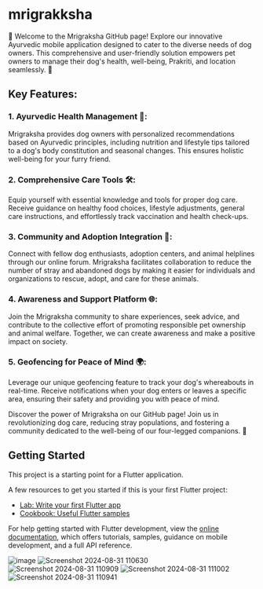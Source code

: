 # mrigrakksha

🐾 Welcome to the Mrigraksha GitHub page! Explore our innovative Ayurvedic mobile application designed to cater to the diverse needs of dog owners. This comprehensive and user-friendly solution empowers pet owners to manage their dog's health, well-being, Prakriti, and location seamlessly. 📱

## Key Features:

### 1. Ayurvedic Health Management 🌿:
Mrigraksha provides dog owners with personalized recommendations based on Ayurvedic principles, including nutrition and lifestyle tips tailored to a dog's body constitution and seasonal changes. This ensures holistic well-being for your furry friend.

### 2. Comprehensive Care Tools 🛠️:
Equip yourself with essential knowledge and tools for proper dog care. Receive guidance on healthy food choices, lifestyle adjustments, general care instructions, and effortlessly track vaccination and health check-ups.

### 3. Community and Adoption Integration 🤝:
Connect with fellow dog enthusiasts, adoption centers, and animal helplines through our online forum. Mrigraksha facilitates collaboration to reduce the number of stray and abandoned dogs by making it easier for individuals and organizations to rescue, adopt, and care for these animals.

### 4. Awareness and Support Platform 🌐:
Join the Mrigraksha community to share experiences, seek advice, and contribute to the collective effort of promoting responsible pet ownership and animal welfare. Together, we can create awareness and make a positive impact on society.

### 5. Geofencing for Peace of Mind 🌍:
Leverage our unique geofencing feature to track your dog's whereabouts in real-time. Receive notifications when your dog enters or leaves a specific area, ensuring their safety and providing you with peace of mind.

Discover the power of Mrigraksha on our GitHub page! Join us in revolutionizing dog care, reducing stray populations, and fostering a community dedicated to the well-being of our four-legged companions. 🐶

## Getting Started

This project is a starting point for a Flutter application.

A few resources to get you started if this is your first Flutter project:

- [Lab: Write your first Flutter app](https://docs.flutter.dev/get-started/codelab)
- [Cookbook: Useful Flutter samples](https://docs.flutter.dev/cookbook)

For help getting started with Flutter development, view the
[online documentation](https://docs.flutter.dev/), which offers tutorials,
samples, guidance on mobile development, and a full API reference.

![image](https://github.com/user-attachments/assets/a384a541-69f5-4cc3-8b9c-f138e3bb8501)
![Screenshot 2024-08-31 110630](https://github.com/user-attachments/assets/a678a5c2-66f0-42c3-ade5-09a6ed5f3d3d)
![Screenshot 2024-08-31 110909](https://github.com/user-attachments/assets/0424c98b-db53-4b38-b56f-7ca137e14061)
![Screenshot 2024-08-31 111002](https://github.com/user-attachments/assets/d97c7a0e-ee7d-4930-a69f-ace018c1b344)
![Screenshot 2024-08-31 110941](https://github.com/user-attachments/assets/142c116a-b217-4082-8df1-dae4c132d8ef)

